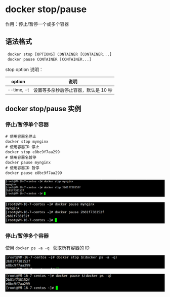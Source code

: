 # docker stop/pause

作用：停止/暂停一个或多个容器

## 语法格式

```
 docker stop [OPTIONS] CONTAINER [CONTAINER...]
 docker pause CONTAINER [CONTAINER...]
```

stop option 说明：

| option     | 说明                                 |
| ---------- | ------------------------------------ |
| --time, -t | 设置等多杀秒后停止容器，默认是 10 秒 |

## docker stop/pause 实例

### 停止/暂停单个容器

```
# 使用容器名停止
docker stop mynginx   
# 使用容器ID 停止
docker stop e8bc9f7aa299
# 使用容器名暂停
docker pause mynginx
# 使用容器ID 暂停
docker pause e8bc9f7aa299
```

![run](./images/run12.png)

![run](./images/pause1.png)

### 停止/暂停多个容器

使用 `docker ps -a -q ` 获取所有容器的 ID

![run](./images/run13.png)

![run](./images/pause2.png)